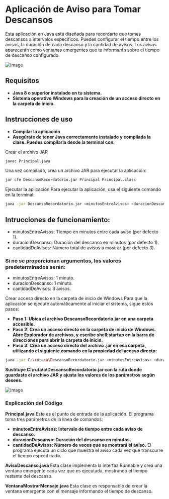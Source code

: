 # Aplicación de Aviso para Tomar Descansos
Esta aplicación en Java está diseñada para recordarte que tomes descansos a intervalos específicos. Puedes configurar el tiempo entre los avisos, la duración de cada descanso y la cantidad de avisos. Los avisos aparecerán como ventanas emergentes que te informarán sobre el tiempo de descanso configurado.

![image](https://github.com/user-attachments/assets/3ad94b74-5f7b-4189-86da-371c451780d7)


## Requisitos
- **Java 8 o superior instalado en tu sistema.**
- **Sistema operativo Windows para la creación de un acceso directo en la carpeta de inicio.**
## Instrucciones de uso
- **Compilar la aplicación**
- **Asegúrate de tener Java correctamente instalado y compilada la clase. Puedes compilarla desde la terminal con:**

Crear el archivo JAR
```bash
javac Principal.java
```

Una vez compilado, crea un archivo JAR para ejecutar la aplicación:
```bash
jar cfe DescansoRecordatorio.jar Principal Principal.class
```
Ejecutar la aplicación
Para ejecutar la aplicación, usa el siguiente comando en la terminal:

```bash
java -jar DescansoRecordatorio.jar <minutosEntreAvisos> <duracionDescanso> <cantidadDeAvisos>
```
## Intrucciones de funcionamiento:
- minutosEntreAvisos: Tiempo en minutos entre cada aviso (por defecto 1).
- duracionDescanso: Duración del descanso en minutos (por defecto 1).
- cantidadDeAvisos: Número total de avisos a mostrar (por defecto 3).

### Si no se proporcionan argumentos, los valores predeterminados serán:
- minutosEntreAvisos: 1 minuto.
- duracionDescanso: 1 minuto.
- cantidadDeAvisos: 3 avisos.

Crear acceso directo en la carpeta de inicio de Windows
Para que la aplicación se ejecute automáticamente al iniciar el sistema, sigue estos pasos:

- **Paso 1: Ubica el archivo DescansoRecordatorio.jar en una carpeta accesible.**
- **Paso 2: Crea un acceso directo en la carpeta de inicio de Windows. Abre Explorador de archivos, y escribe shell:startup en la barra de direcciones para abrir la carpeta de inicio.**
- **Paso 3: Crea un acceso directo del archivo .jar en esa carpeta, utilizando el siguiente comando en la propiedad del acceso directo:**
  
```bash
java -jar C:\ruta\a\DescansoRecordatorio.jar <minutosEntreAvisos> <duracionDescanso> <cantidadDeAvisos>
```
**Sustituye C:\ruta\a\DescansoRecordatorio.jar con la ruta donde guardaste el archivo JAR y ajusta los valores de los parámetros según desees.**

![image](https://github.com/user-attachments/assets/4ab810f3-84cc-456a-8d62-278d9e687f04)

### Explicación del Código
**Principal.java**
Este es el punto de entrada de la aplicación. El programa toma tres parámetros de la línea de comandos:

- **minutosEntreAvisos: Intervalo de tiempo entre cada aviso de descanso.**
- **duracionDescanso: Duración del descanso en minutos.**
- **cantidadDeAvisos: Número de veces que se mostrará el aviso.**
El programa ejecuta un ciclo que muestra el aviso cada vez que transcurre el tiempo especificado.

**AvisoDescanso.java**
Esta clase implementa la interfaz Runnable y crea una ventana emergente cada vez que es ejecutada, mostrando el tiempo restante del descanso.

**VentanaMostrarMensaje.java**
Esta clase es responsable de crear la ventana emergente con el mensaje informando el tiempo de descanso.
